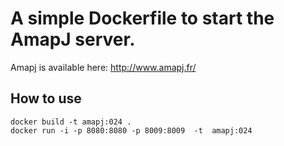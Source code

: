 # A simple Dockerfile to start the AmapJ server.

Amapj is available here: http://www.amapj.fr/

## How to use

	docker build -t amapj:024 .
	docker run -i -p 8080:8080 -p 8009:8009  -t  amapj:024